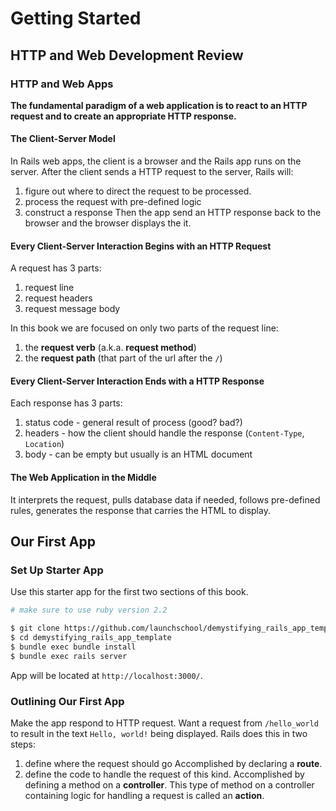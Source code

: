 # Getting Started
## HTTP and Web Development Review
### HTTP and Web Apps
**The fundamental paradigm of a web application is to react to an HTTP request and to create an appropriate HTTP response.**

#### The Client-Server Model
In Rails web apps, the client is a browser and the Rails app runs on the server.
After the client sends a HTTP request to the server, Rails will:
1. figure out where to direct the request to be processed.
2. process the request with pre-defined logic
3. construct a response
Then the app send an HTTP response back to the browser and the browser displays the it.

#### Every Client-Server Interaction Begins with an HTTP Request
A request has 3 parts:
1. request line
2. request headers
3. request message body

In this book we are focused on only two parts of the request line:
1. the **request verb** (a.k.a. **request method**)
2. the **request path** (that part of the url after the `/`)

#### Every Client-Server Interaction Ends with a HTTP Response
Each response has 3 parts:
1. status code - general result of process (good? bad?)
2. headers - how the client should handle the response (`Content-Type`, `Location`)
3. body - can be empty but usually is an HTML document

#### The Web Application in the Middle
It interprets the request, pulls database data if needed, follows pre-defined rules, generates the response that carries the HTML to display.

## Our First App
### Set Up Starter App
Use this starter app for the first two sections of this book.
```bash
# make sure to use ruby version 2.2

$ git clone https://github.com/launchschool/demystifying_rails_app_template
$ cd demystifying_rails_app_template
$ bundle exec bundle install
$ bundle exec rails server
```
App will be located at `http://localhost:3000/`.

### Outlining Our First App
Make the app respond to HTTP request. Want a request from `/hello_world` to result in the text `Hello, world!` being displayed.
Rails does this in two steps:
1. define where the request should go
  Accomplished by declaring a **route**.
2. define the code to handle the request of this kind.
  Accomplished by defining a method on a **controller**. This type of method on a controller containing logic for handling a request is called an **action**.
